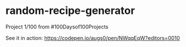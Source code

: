 # random-recipe-generator
Project 1/100 from #100Daysof100Projects

See it in action: https://codepen.io/augs0/pen/NWqqEqW?editors=0010
